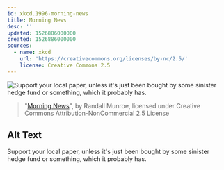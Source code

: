 ```yaml
---
id: xkcd.1996-morning-news
title: Morning News
desc: ''
updated: 1526886000000
created: 1526886000000
sources:
  - name: xkcd
    url: 'https://creativecommons.org/licenses/by-nc/2.5/'
    license: Creative Commons 2.5
---
```

![Support your local paper, unless it's just been bought by some sinister hedge fund or something, which it probably has.](https://imgs.xkcd.com/comics/morning_news.png)
> "[Morning News](https://xkcd.com/1996/)", by Randall Munroe, licensed under Creative Commons Attribution-NonCommercial 2.5 License

## Alt Text
Support your local paper, unless it's just been bought by some sinister hedge fund or something, which it probably has.
